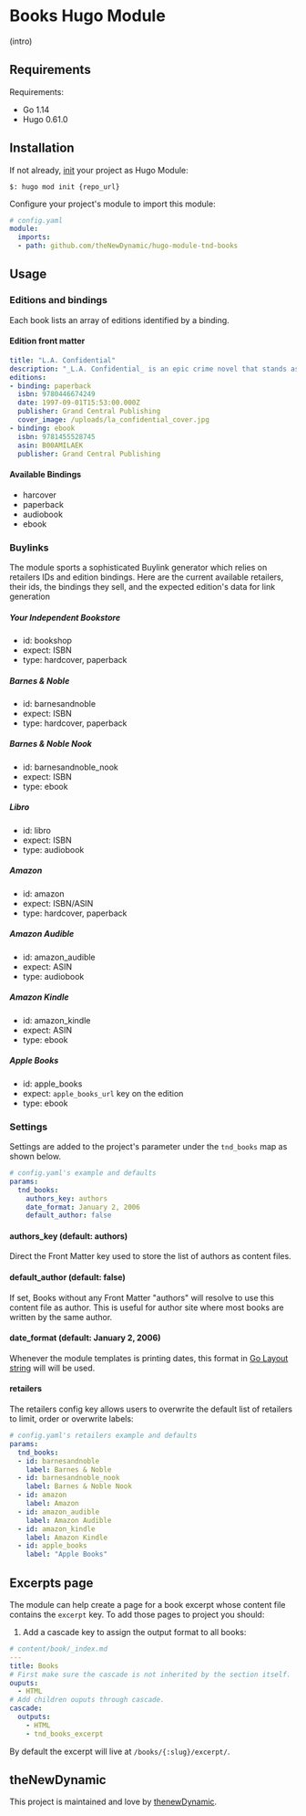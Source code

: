 # Books Hugo Module

(intro)

## Requirements

Requirements:
- Go 1.14
- Hugo 0.61.0


## Installation

If not already, [init](https://gohugo.io/hugo-modules/use-modules/#initialize-a-new-module) your project as Hugo Module:

```
$: hugo mod init {repo_url}
```

Configure your project's module to import this module:

```yaml
# config.yaml
module:
  imports:
  - path: github.com/theNewDynamic/hugo-module-tnd-books
```

## Usage

### Editions and bindings

Each book lists an array of editions identified by a binding. 

#### Edition front matter

```yaml
title: "L.A. Confidential"
description: "_L.A. Confidential_ is an epic crime novel that stands as a steel-edged time capsule—Los Angeles in the 1950s, a remarkable era defined in dark shadings."
editions:
- binding: paperback
  isbn: 9780446674249
  date: 1997-09-01T15:53:00.000Z
  publisher: Grand Central Publishing
  cover_image: /uploads/la_confidential_cover.jpg
- binding: ebook
  isbn: 9781455528745
  asin: B00AMILAEK
  publisher: Grand Central Publishing
```

#### Available Bindings

- harcover
- paperback
- audiobook
- ebook

### Buylinks

The module sports a sophisticated Buylink generator which relies on retailers IDs and edition bindings.
Here are the current available retailers, their ids, the bindings they sell, and the expected edition's data for link generation

##### Your Independent Bookstore
  - id: bookshop
  - expect: ISBN
  - type: hardcover, paperback
##### Barnes & Noble
  - id: barnesandnoble
  - expect: ISBN
  - type: hardcover, paperback
##### Barnes & Noble Nook
  - id: barnesandnoble_nook
  - expect: ISBN
  - type: ebook
##### Libro
  - id: libro
  - expect: ISBN
  - type: audiobook

##### Amazon
  - id: amazon
  - expect: ISBN/ASIN
  - type: hardcover, paperback
##### Amazon Audible
  - id: amazon_audible
  - expect: ASIN
  - type: audiobook
##### Amazon Kindle
  - id: amazon_kindle
  - expect: ASIN
  - type: ebook
##### Apple Books
  - id: apple_books
  - expect: `apple_books_url` key on the edition
  - type: ebook

### Settings

Settings are added to the project's parameter under the `tnd_books` map as shown below.

```yaml
# config.yaml's example and defaults
params:
  tnd_books:
    authors_key: authors
    date_format: January 2, 2006
    default_author: false
```

#### authors_key (default: authors)

Direct the Front Matter key used to store the list of authors as content files.

#### default_author (default: false)

If set, Books without any Front Matter "authors" will resolve to use this content file as author. This is useful for author site where most books are written by the same author.

#### date_format (default: January 2, 2006)

Whenever the module templates is printing dates, this format in [Go Layout string](https://gohugo.io/functions/format/#gos-layout-string) will will be used.

#### retailers

The retailers config key allows users to overwrite the default list of retailers to limit, order or overwrite labels:

```yaml
# config.yaml's retailers example and defaults
params:
  tnd_books:
  - id: barnesandnoble
    label: Barnes & Noble
  - id: barnesandnoble_nook
    label: Barnes & Noble Nook
  - id: amazon
    label: Amazon
  - id: amazon_audible
    label: Amazon Audible
  - id: amazon_kindle
    label: Amazon Kindle
  - id: apple_books
    label: "Apple Books"
```

## Excerpts page

The module can help create a page for a book excerpt whose content file contains the `excerpt` key.
To add those pages to project you should:

1. Add a cascade key to assign the output format to all books:
```yaml
# content/book/_index.md
---
title: Books
# First make sure the cascade is not inherited by the section itself.
ouputs:
  - HTML
# Add children ouputs through cascade.
cascade:
  outputs:
    - HTML
    - tnd_books_excerpt
```


By default the excerpt will live at `/books/{:slug}/excerpt/`.


## theNewDynamic

This project is maintained and love by [thenewDynamic](https://www.thenewdynamic.com).